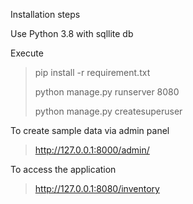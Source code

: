 Installation steps

Use Python 3.8 with sqllite db

Execute
> pip install -r requirement.txt
> 
> python manage.py runserver 8080
> 
> python manage.py createsuperuser
> 


To create sample data via admin panel
> http://127.0.0.1:8000/admin/

To access the application
> http://127.0.0.1:8080/inventory

